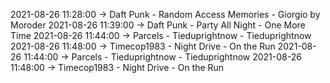 2021-08-26 11:28:00 -> Daft Punk - Random Access Memories - Giorgio by Moroder
2021-08-26 11:39:00 -> Daft Punk - Party All Night - One More Time
2021-08-26 11:44:00 -> Parcels - Tieduprightnow - Tieduprightnow
2021-08-26 11:48:00 -> Timecop1983 - Night Drive - On the Run
2021-08-26 11:44:00 -> Parcels - Tieduprightnow - Tieduprightnow
2021-08-26 11:48:00 -> Timecop1983 - Night Drive - On the Run

